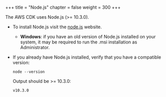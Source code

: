 +++
title = "Node.js"
chapter = false
weight = 300
+++

The AWS CDK uses Node.js (>= 10.3.0).

* To install Node.js visit the [node.js](https://nodejs.org) website.

    * __Windows__: if you have an old version of Node.js installed on your
      system, it may be required to run the .msi installation as Administrator.

* If you already have Node.js installed, verify that you have a compatible version:

    ```
    node --version
    ```

    Output should be >= 10.3.0:

    ```
    v10.3.0
    ```
